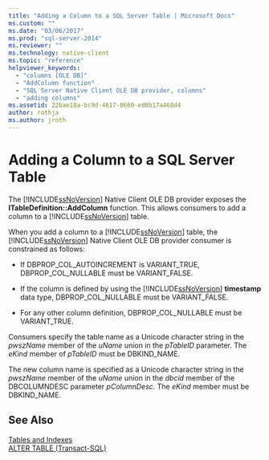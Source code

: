 ```yaml
---
title: "Adding a Column to a SQL Server Table | Microsoft Docs"
ms.custom: ""
ms.date: "03/06/2017"
ms.prod: "sql-server-2014"
ms.reviewer: ""
ms.technology: native-client
ms.topic: "reference"
helpviewer_keywords: 
  - "columns [OLE DB]"
  - "AddColumn function"
  - "SQL Server Native Client OLE DB provider, columns"
  - "adding columns"
ms.assetid: 22bae18a-bc9d-4617-8660-ed8b17a468d4
author: rothja
ms.author: jroth
---
```

# Adding a Column to a SQL Server Table
  The [!INCLUDE[ssNoVersion](../../includes/ssnoversion-md.md)] Native Client OLE DB provider exposes the **ITableDefinition::AddColumn** function. This allows consumers to add a column to a [!INCLUDE[ssNoVersion](../../includes/ssnoversion-md.md)] table.  
  
 When you add a column to a [!INCLUDE[ssNoVersion](../../includes/ssnoversion-md.md)] table, the [!INCLUDE[ssNoVersion](../../includes/ssnoversion-md.md)] Native Client OLE DB provider consumer is constrained as follows:  
  
-   If DBPROP_COL_AUTOINCREMENT is VARIANT_TRUE, DBPROP_COL_NULLABLE must be VARIANT_FALSE.  
  
-   If the column is defined by using the [!INCLUDE[ssNoVersion](../../includes/ssnoversion-md.md)] **timestamp** data type, DBPROP_COL_NULLABLE must be VARIANT_FALSE.  
  
-   For any other column definition, DBPROP_COL_NULLABLE must be VARIANT_TRUE.  
  
 Consumers specify the table name as a Unicode character string in the *pwszName* member of the *uName* union in the *pTableID* parameter. The *eKind* member of *pTableID* must be DBKIND_NAME.  
  
 The new column name is specified as a Unicode character string in the *pwszName* member of the *uName* union in the *dbcid* member of the DBCOLUMNDESC parameter *pColumnDesc*. The *eKind* member must be DBKIND_NAME.  
  
## See Also  
 [Tables and Indexes](tables-and-indexes.md)   
 [ALTER TABLE &#40;Transact-SQL&#41;](/sql/t-sql/statements/alter-table-transact-sql)  
  
  
